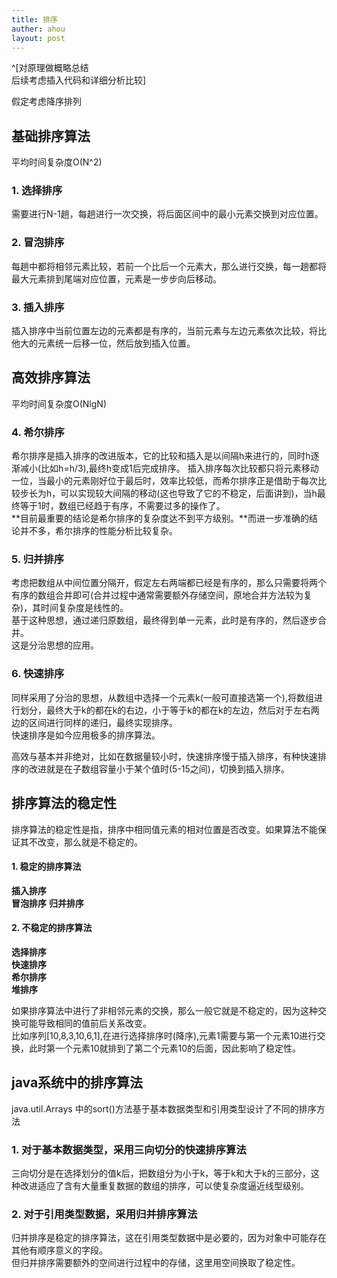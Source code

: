 ```yaml
---
title: 排序 
auther: ahou
layout: post
---
```


^[对原理做概略总结  
后续考虑插入代码和详细分析比较]

假定考虑降序排列  

## 基础排序算法  
平均时间复杂度O(N^2)  

### 1. 选择排序
需要进行N-1趟，每趟进行一次交换，将后面区间中的最小元素交换到对应位置。

### 2. 冒泡排序
每趟中都将相邻元素比较，若前一个比后一个元素大，那么进行交换，每一趟都将最大元素排到尾端对应位置，元素是一步步向后移动。

### 3. 插入排序
插入排序中当前位置左边的元素都是有序的，当前元素与左边元素依次比较，将比他大的元素统一后移一位，然后放到插入位置。

## 高效排序算法
平均时间复杂度O(NlgN)  
### 4. 希尔排序
希尔排序是插入排序的改进版本，它的比较和插入是以间隔h来进行的，同时h逐渐减小(比如h=h/3),最终h变成1后完成排序。
插入排序每次比较都只将元素移动一位，当最小的元素刚好位于最后时，效率比较低，而希尔排序正是借助于每次比较步长为h，可以实现较大间隔的移动(这也导致了它的不稳定，后面讲到)，当h最终等于1时，数组已经趋于有序，不需要过多的操作了。  
**目前最重要的结论是希尔排序的复杂度达不到平方级别。**而进一步准确的结论并不多，希尔排序的性能分析比较复杂。  
### 5. 归并排序
考虑把数组从中间位置分隔开，假定左右两端都已经是有序的，那么只需要将两个有序的数组合并即可(合并过程中通常需要额外存储空间，原地合并方法较为复杂)，其时间复杂度是线性的。  
基于这种思想，通过递归原数组，最终得到单一元素，此时是有序的，然后逐步合并。  
这是分治思想的应用。

### 6. 快速排序
同样采用了分治的思想，从数组中选择一个元素k(一般可直接选第一个),将数组进行划分，最终大于k的都在k的右边，小于等于k的都在k的左边，然后对于左右两边的区间进行同样的递归，最终实现排序。  
快速排序是如今应用极多的排序算法。

高效与基本并非绝对，比如在数据量较小时，快速排序慢于插入排序，有种快速排序的改进就是在子数组容量小于某个值时(5-15之间)，切换到插入排序。

## 排序算法的稳定性
排序算法的稳定性是指，排序中相同值元素的相对位置是否改变。如果算法不能保证其不改变，那么就是不稳定的。  
#### 1. 稳定的排序算法  
**插入排序**  
**冒泡排序**
**归并排序**
#### 2. 不稳定的排序算法
**选择排序**  
**快速排序**  
**希尔排序**  
**堆排序**  

如果排序算法中进行了非相邻元素的交换，那么一般它就是不稳定的，因为这种交换可能导致相同的值前后关系改变。  
比如序列[10,8,3,10,6,1],在进行选择排序时(降序),元素1需要与第一个元素10进行交换，此时第一个元素10就排到了第二个元素10的后面，因此影响了稳定性。

## java系统中的排序算法
java.util.Arrays 中的sort()方法基于基本数据类型和引用类型设计了不同的排序方法  
### 1. 对于基本数据类型，采用**三向切分**的**快速排序**算法  
三向切分是在选择划分的值k后，把数组分为小于k，等于k和大于k的三部分，这种改进适应了含有大量重复数据的数组的排序，可以使复杂度逼近线型级别。
### 2. 对于引用类型数据，采用归并排序算法
归并排序是稳定的排序算法，这在引用类型数据中是必要的，因为对象中可能存在其他有顺序意义的字段。  
但归并排序需要额外的空间进行过程中的存储，这里用空间换取了稳定性。